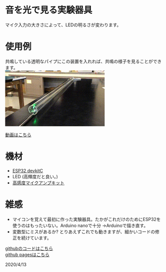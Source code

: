 # 音を光で見る実験器具
マイク入力の大きさによって、LEDの明るさが変わります。

# 使用例
共鳴している透明なパイプにこの装置を入れれば、共鳴の様子を見ることができます。  
![test](resAnime.gif)

[動画はこちら](http://www.youtube.com/watch?v=J2FA-ZiDZbw "気柱の共鳴を音で見る")


# 機材
* [ESP32 devkitC](https://akizukidenshi.com/catalog/g/gM-11819/)
* LED (高輝度だと良い。)
* [高感度マイクアンプキット](https://akizukidenshi.com/catalog/g/gK-05757/)

# 雑感
* マイコンを覚えて最初に作った実験器具。たかがこれだけのためにESP32を使うのはもったいない。Arduino nanoで十分
  →Arduinoで描き直す。
* 変数型にミスがあるか? とりあえずこれでも動きますが、細かいコードの修正を続けています。

[githubのコードはこちら](https://github.com/phys-ken/volume_led2)  
[github pagesはこちら](https://phys-ken.github.io/volume_led2/README.html)  

2020/4/13
